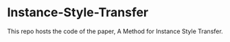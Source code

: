 # Instance-Style-Transfer

This repo hosts the code of the paper, A Method for Instance Style Transfer.
